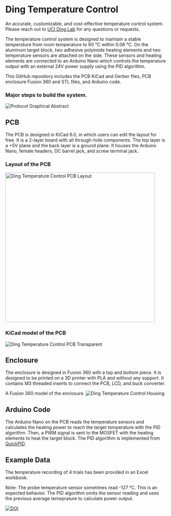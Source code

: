 # Ding Temperature Control
An accurate, customizable, and cost-effective temperature control system.
Please reach out to [UCI Ding Lab](https://www.ding.eng.uci.edu) for any questions or requests. 

The temperature control system is designed to maintain a stable temperature from room temperature to 60 °C within 0.06 °C. On the aluminum target block, two adhesive polyimide heating elements and two temperature sensors are attached on the side. These sensors and heating elements are connected to an Arduino Nano which controls the temperature output with an external 24V power supply using the PID algorithm. 

This GitHub repository includes the PCB KiCad and Gerber files, PCB enclosure Fusion 360 and STL files, and Arduino code.

### Major steps to build the system.
![Protocol Graphical Abstract](https://github.com/UCI-Ding-Lab/Temperature-Control/assets/18509861/f62a3cb3-b496-48d2-9e7a-cf232f32378a)

## PCB
The PCB is designed in KiCad 6.0, in which users can edit the layout for free. It is a 2-layer board with all through-hole components. 
The top layer is a +5V plane and the back layer is a ground plane. 
It houses the Arduino Nano, female headers, DC barrel jack, and screw terminal jack.

### Layout of the PCB
<img width="467" alt="Ding Temperature Control PCB Layout" src="https://github.com/UCI-Ding-Lab/Temperature-Control/assets/18509861/c2fbfb6e-abaf-4f37-87ea-2d1a9d269fc5">

### KiCad model of the PCB
![Ding Temperature Control PCB Transparent](https://github.com/UCI-Ding-Lab/Temperature-Control/assets/18509861/287069da-e2cb-484a-8604-a7f40e08ee17)

## Enclosure
The enclosure is designed in Fusion 360 with a top and bottom piece. It is designed to be printed on a 3D printer with PLA and without any support. 
It contains M3 threaded inserts to connect the PCB, LCD, and buck converter. 

A Fusion 360 model of the enclosure.
![Ding Temperature Control Housing](https://github.com/UCI-Ding-Lab/Temperature-Control/assets/18509861/8f1781f5-2730-48d2-a911-ddc5892c7245)

## Arduino Code
The Arduino Nano on the PCB reads the temperature sensors and calculates the heating power to reach the target temperature with the PID algorithm. 
Then, a PWM signal is sent to the MOSFET with the heating elements to heat the target block.
The PID algorithm is implemented from [QuickPID](https://github.com/Dlloydev/QuickPID).

## Example Data
The temperature recording of 4 trials has been provided in an Excel workbook. 

Note: The probe temperature sensor sometimes read -127 °C. This is an expected behavior. The PID algorithm omits the sensor reading and uses the previous average temeprature to calculate power output.

[![DOI](https://zenodo.org/badge/DOI/10.5281/zenodo.10452293.svg)](https://doi.org/10.5281/zenodo.10452293)

